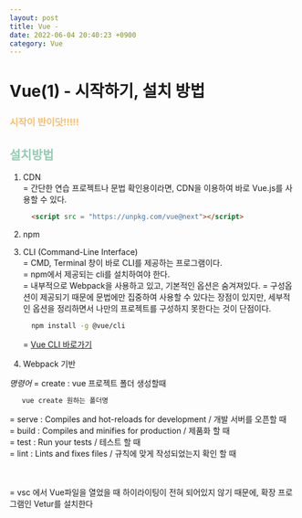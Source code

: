 ```yaml
---
layout: post
title: Vue - 
date: 2022-06-04 20:40:23 +0900
category: Vue
---
```

# Vue(1) - 시작하기, 설치 방법

### <span style="color:#febc68;font-weight:bold">시작이 반이닷!!!!!</span>  
 
## <span style="color:#97cab3;font-weight:bold">설치방법</span>

 1. CDN  
   = 간단한 연습 프로젝트나 문법 확인용이라면, CDN을 이용하여 바로 Vue.js를 사용할 수 있다.
   
    ```html
      <script src = "https://unpkg.com/vue@next"></script>
    ```
 1. npm

 2. CLI (Command-Line Interface)  
   = CMD, Terminal 창이 바로 CLI를 제공하는 프로그램이다.  
   = npm에서 제공되는 cli를 설치하여야 한다.  
   = 내부적으로 Webpack을 사용하고 있고, 기본적인 옵션은 숨겨져있다.
   = 구성옵션이 제공되기 때문에 문법에만 집중하여 사용할 수 있다는 장점이 있지만, 세부적인 옵션을 정리하면서 나만의 프로젝트를 구성하지 못한다는 것이 단점이다.

    ```bash
      npm install -g @vue/cli
    ```  
    = [Vue CLI 바로가기](https://cli.vuejs.org/)

   1. Webpack 기반  





*명령어*
= create : vue 프로젝트 폴더 생성할때 
   ```bash
      vue create 원하는 폴더명
   ```  

= serve  : Compiles and hot-reloads for development / 개발 서버를 오픈할 때   
= build : Compiles and minifies for production / 제품화 할 때  
= test : Run your tests / 테스트 할 때  
= lint : Lints and fixes files / 규칙에 맞게 작성되었는지 확인 할 때  

<br/>
<br/>
= vsc 에서 Vue파일을 열었을 때 하이라이팅이 전혀 되어있지 않기 때문에, 확장 프로그램인 Vetur를 설치한다  

